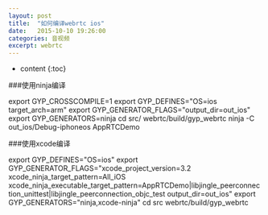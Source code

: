 ```yaml
---
layout: post
title:  "如何编译webrtc ios"
date:   2015-10-10 19:26:00
categories: 音视频
excerpt: webrtc
---
```


* content
{:toc}




###使用ninja编译

 export GYP_CROSSCOMPILE=1
 export GYP_DEFINES="OS=ios target_arch=arm"
 export GYP_GENERATOR_FLAGS="output_dir=out_ios"
 export GYP_GENERATORS=ninja
 cd src/
 webrtc/build/gyp_webrtc
 ninja -C out_ios/Debug-iphoneos AppRTCDemo


###使用xcode编译

 export GYP_DEFINES="OS=ios"
 export GYP_GENERATOR_FLAGS="xcode_project_version=3.2 xcode_ninja_target_pattern=All_iOS  xcode_ninja_executable_target_pattern=AppRTCDemo|libjingle_peerconnection_unittest|libjingle_peerconnection_objc_test output_dir=out_ios"
export GYP_GENERATORS="ninja,xcode-ninja"
 cd src
 webrtc/build/gyp_webrtc
